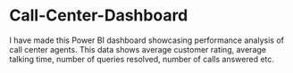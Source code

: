 # Call-Center-Dashboard
I have made this Power BI dashboard showcasing performance analysis of call center agents. This data shows average customer rating, average talking time, number of queries resolved, number of calls answered etc. 
